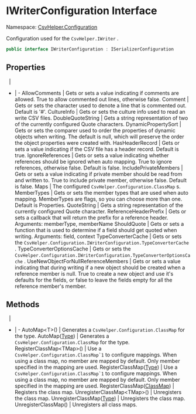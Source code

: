# IWriterConfiguration Interface

Namespace: [CsvHelper.Configuration](/api/CsvHelper.Configuration)

Configuration used for the ``CsvHelper.IWriter`` .

```cs
public interface IWriterConfiguration : ISerializerConfiguration
```

## Properties
&nbsp; | &nbsp;
- | -
AllowComments | Gets or sets a value indicating if comments are allowed. True to allow commented out lines, otherwise false.
Comment | Gets or sets the character used to denote a line that is commented out. Default is '#'.
CultureInfo | Gets or sets the culture info used to read an write CSV files.
DoubleQuoteString | Gets a string representation of two of the currently configured Quote characters.
DynamicPropertySort | Gets or sets the comparer used to order the properties of dynamic objects when writing. The default is null, which will preserve the order the object properties were created with.
HasHeaderRecord | Gets or sets a value indicating if the CSV file has a header record. Default is true.
IgnoreReferences | Gets or sets a value indicating whether references should be ignored when auto mapping. True to ignore references, otherwise false. Default is false.
IncludePrivateMembers | Gets or sets a value indicating if private member should be read from and written to. True to include private member, otherwise false. Default is false.
Maps | The configured ``CsvHelper.Configuration.ClassMap`` s.
MemberTypes | Gets or sets the member types that are used when auto mapping. MemberTypes are flags, so you can choose more than one. Default is Properties.
QuoteString | Gets a string representation of the currently configured Quote character.
ReferenceHeaderPrefix | Gets or sets a callback that will return the prefix for a reference header. Arguments: memberType, memberName
ShouldQuote | Gets or sets a function that is used to determine if a field should get quoted when writing. Arguments: field, context
TypeConverterCache | Gets or sets the ``CsvHelper.Configuration.IWriterConfiguration.TypeConverterCache`` .
TypeConverterOptionsCache | Gets or sets the ``CsvHelper.Configuration.IWriterConfiguration.TypeConverterOptionsCache`` .
UseNewObjectForNullReferenceMembers | Gets or sets a value indicating that during writing if a new object should be created when a reference member is null. True to create a new object and use it's defaults for the fields, or false to leave the fields empty for all the reference member's member.

## Methods
&nbsp; | &nbsp;
- | -
AutoMap&lt;T&gt;() | Generates a ``CsvHelper.Configuration.ClassMap`` for the type.
AutoMap([Type](https://docs.microsoft.com/en-us/dotnet/api/system.type)) | Generates a ``CsvHelper.Configuration.ClassMap`` for the type.
RegisterClassMap&lt;TMap&gt;() | Use a ``CsvHelper.Configuration.ClassMap`1`` to configure mappings. When using a class map, no member are mapped by default. Only member specified in the mapping are used.
RegisterClassMap([Type](https://docs.microsoft.com/en-us/dotnet/api/system.type)) | Use a ``CsvHelper.Configuration.ClassMap`1`` to configure mappings. When using a class map, no member are mapped by default. Only member specified in the mapping are used.
RegisterClassMap([ClassMap](/api/CsvHelper.Configuration/ClassMap)) | Registers the class map.
UnregisterClassMap&lt;TMap&gt;() | Unregisters the class map.
UnregisterClassMap([Type](https://docs.microsoft.com/en-us/dotnet/api/system.type)) | Unregisters the class map.
UnregisterClassMap() | Unregisters all class maps.

